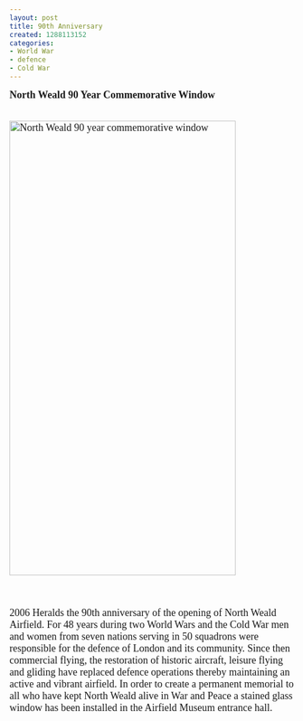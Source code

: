 ```yaml
---
layout: post
title: 90th Anniversary
created: 1288113152
categories:
- World War
- defence
- Cold War
---
```

<p><font face="Verdana, Arial, Helvetica"><font face="Times New Roman" size="4"> </font><strong><font face="Times New Roman" size="4">North Weald 90 Year Commemorative Window</font></strong></font></p><p><font face="Verdana, Arial, Helvetica"><font face="Times New Roman" size="4"><br /><img height="804" width="400" alt="North Weald 90 year commemorative window" src="{{ site.JB.BASE_PATH }}/images/90th%20anniversary%20window.jpg" /><br />&nbsp;&nbsp;&nbsp;&nbsp;&nbsp;&nbsp;&nbsp;&nbsp;&nbsp;&nbsp;&nbsp;&nbsp;&nbsp;&nbsp;&nbsp;&nbsp;&nbsp;&nbsp;&nbsp;&nbsp;&nbsp;&nbsp;&nbsp;&nbsp;&nbsp;&nbsp;&nbsp;&nbsp;&nbsp;&nbsp;&nbsp;&nbsp;&nbsp;&nbsp;&nbsp;&nbsp;&nbsp;&nbsp;&nbsp;&nbsp;&nbsp;&nbsp;&nbsp;&nbsp;&nbsp;&nbsp;&nbsp;&nbsp;&nbsp;&nbsp;&nbsp;&nbsp;&nbsp; <br /><br /></p><p>2006 Heralds the 90th anniversary of the opening of North Weald Airfield.  For 48 years during two World Wars and the Cold War men and women from seven nations serving in 50 squadrons were responsible for the defence of London and its community.  Since then commercial flying, the restoration of historic aircraft, leisure flying and gliding have replaced defence operations thereby maintaining an active and vibrant airfield.  In order to create a permanent memorial to all who have kept North Weald alive in War and Peace a stained glass window has been installed in the Airfield Museum entrance hall.</font></font></p>
